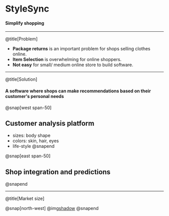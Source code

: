 # StyleSync

#### Simplify shopping

---

@title[Problem]

- **Package returns** is an important problem for shops selling clothes online.
- **Item Selection** is overwhelming for online shoppers.
- **Not easy** for small/ medium online store to build software.
  
---
@title[Solution]

#### A software where shops can make recommendations based on their customer's personal needs

@snap[west span-50]
## Customer analysis platform
- sizes: body shape
- colors: skin, hair, eyes
- life-style
@snapend

@snap[east span-50]
## Shop integration and predictions
@snapend

---
@title[Market size]

@snap[north-west]
@img[shadow](assets/img/market_size.png)
@snapend